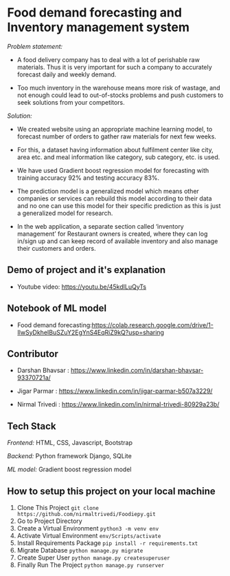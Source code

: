 # Food demand forecasting and Inventory management system

*Problem statement:*

 - A food delivery company has to deal with a lot of perishable raw materials. Thus it is very important for such a company to accurately forecast daily and weekly demand.

 - Too much inventory in the warehouse means more risk of wastage, and not enough could lead to out-of-stocks  problems and push customers to seek solutions from your competitors.

*Solution:*

 - We created website using an appropriate machine learning model, to forecast number of orders to gather raw materials for next few weeks.

 - For this, a dataset having information about fulfilment center like city, area etc. and meal information like category, sub category, etc. is used.

 - We have used Gradient boost regression model for forecasting with training accuracy 92% and testing accuracy 83%.

 - The prediction model is a generalized model which means other companies or services can rebuild this model according to their data and no one can use this model for their specific prediction as this is just a generalized model for research.

 - In the web application, a separate section called ‘inventory management’ for Restaurant owners is created, where they can log in/sign up and  can keep record of available inventory and also manage their customers and orders.






## Demo of project and it's explanation

 - Youtube video: https://youtu.be/45kdILuQyTs


## Notebook of ML model

 - Food demand forecasting:https://colab.research.google.com/drive/1-IlwSyDkheIBuSZuY2EgYnS4EqRiZ9kQ?usp=sharing


## Contributor
 - Darshan Bhavsar : https://www.linkedin.com/in/darshan-bhavsar-93370721a/
 
 - Jigar Parmar : https://www.linkedin.com/in/jigar-parmar-b507a3229/
 
 - Nirmal Trivedi : https://www.linkedin.com/in/nirmal-trivedi-80929a23b/
 
## Tech Stack

*Frontend:* HTML, CSS, Javascript, Bootstrap

*Backend:* Python framework Django, SQLite

*ML model:* Gradient boost regression model





## How to setup this project on your local machine

 1. Clone This Project `git clone https://github.com/nirmaltrivedi/Foodiepy.git`
 2. Go to Project Directory
 3. Create a Virtual Environment `python3 -m venv env`
 4. Activate Virtual Environment `env/Scripts/activate`
 5. Install Requirements Package `pip install -r requirements.txt`
 6. Migrate Database `python manage.py migrate`
 7. Create Super User `python manage.py createsuperuser`
 8. Finally Run The Project `python manage.py runserver`
